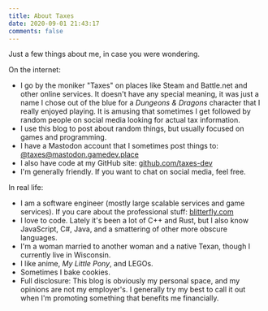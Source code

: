 ```yaml
---
title: About Taxes
date: 2020-09-01 21:43:17
comments: false
---
```

Just a few things about me, in case you were wondering.

On the internet:
* I go by the moniker "Taxes" on places like Steam and Battle.net and other online services. It doesn't have any special meaning, it was just a name I chose out of the blue for a _Dungeons & Dragons_ character that I really enjoyed playing. It is amusing that sometimes I get followed by random people on social media looking for actual tax information. 
* I use this blog to post about random things, but usually focused on games and programming.
* I have a Mastodon account that I sometimes post things to: [@taxes@mastodon.gamedev.place](https://mastodon.gamedev.place/@taxes)
* I also have code at my GitHub site: [github.com/taxes-dev](https://github.com/taxes-dev)
* I'm generally friendly. If you want to chat on social media, feel free.

In real life:
* I am a software engineer (mostly large scalable services and game services). If you care about the professional stuff: [blitterfly.com](https://blitterfly.com/)
* I love to code. Lately it's been a lot of C++ and Rust, but I also know JavaScript, C#, Java, and a smattering of other more obscure languages.
* I'm a woman married to another woman and a native Texan, though I currently live in Wisconsin.
* I like anime, _My Little Pony_, and LEGOs.
* Sometimes I bake cookies.
* Full disclosure: This blog is obviously my personal space, and my opinions are not my employer's. I generally try my best to call it out when I'm promoting something that benefits me financially.